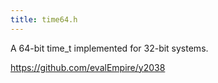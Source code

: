 ```yaml
---
title: time64.h
---
```

A 64-bit time_t implemented for 32-bit systems.

https://github.com/evalEmpire/y2038
